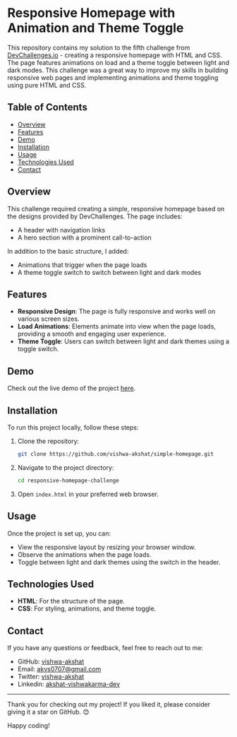 # Responsive Homepage with Animation and Theme Toggle

This repository contains my solution to the fifth challenge from [DevChallenges.io](https://devchallenges.io) - creating a responsive homepage with HTML and CSS. The page features animations on load and a theme toggle between light and dark modes. This challenge was a great way to improve my skills in building responsive web pages and implementing animations and theme toggling using pure HTML and CSS.

## Table of Contents

-   [Overview](#overview)
-   [Features](#features)
-   [Demo](#demo)
-   [Installation](#installation)
-   [Usage](#usage)
-   [Technologies Used](#technologies-used)
-   [Contact](#contact)

## Overview

This challenge required creating a simple, responsive homepage based on the designs provided by DevChallenges. The page includes:

-   A header with navigation links
-   A hero section with a prominent call-to-action

In addition to the basic structure, I added:

-   Animations that trigger when the page loads
-   A theme toggle switch to switch between light and dark modes

## Features

-   **Responsive Design**: The page is fully responsive and works well on various screen sizes.
-   **Load Animations**: Elements animate into view when the page loads, providing a smooth and engaging user experience.
-   **Theme Toggle**: Users can switch between light and dark themes using a toggle switch.

## Demo

Check out the live demo of the project [here](https://vishwa-akshat.github.io/simple-homepage/).

## Installation

To run this project locally, follow these steps:

1. Clone the repository:

    ```sh
    git clone https://github.com/vishwa-akshat/simple-homepage.git
    ```

2. Navigate to the project directory:

    ```sh
    cd responsive-homepage-challenge
    ```

3. Open `index.html` in your preferred web browser.

## Usage

Once the project is set up, you can:

-   View the responsive layout by resizing your browser window.
-   Observe the animations when the page loads.
-   Toggle between light and dark themes using the switch in the header.

## Technologies Used

-   **HTML**: For the structure of the page.
-   **CSS**: For styling, animations, and theme toggle.

## Contact

If you have any questions or feedback, feel free to reach out to me:

-   GitHub: [vishwa-akshat](https://github.com/vishwa-akshat)
-   Email: akvs0707@gmail.com
-   Twitter: [vishwa-akshat](https://x.com/akshatVis)
-   Linkedin: [akshat-vishwakarma-dev](https://linkedin.com/in/akshat-vishwakarma-dev)

---

Thank you for checking out my project! If you liked it, please consider giving it a star on GitHub. 😊

Happy coding!
